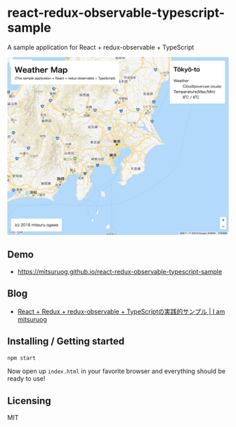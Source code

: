 # react-redux-observable-typescript-sample

A sample application for React + redux-observable + TypeScript

![image](./images/image01.png)

## Demo

- https://mitsuruog.github.io/react-redux-observable-typescript-sample

## Blog

- [React \+ Redux \+ redux\-observable \+ TypeScriptの実践的サンプル \| I am mitsuruog](https://blog.mitsuruog.info/2018/03/react-redux-observable-typescript)

## Installing / Getting started
   
```
npm start 
```

Now open up `index.html` in your favorite browser and everything should be ready to use!
## Licensing

MIT
